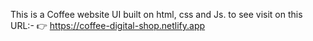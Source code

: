 This is a Coffee website UI built on html, css and Js. to see visit on this URL:- 👉 https://coffee-digital-shop.netlify.app

